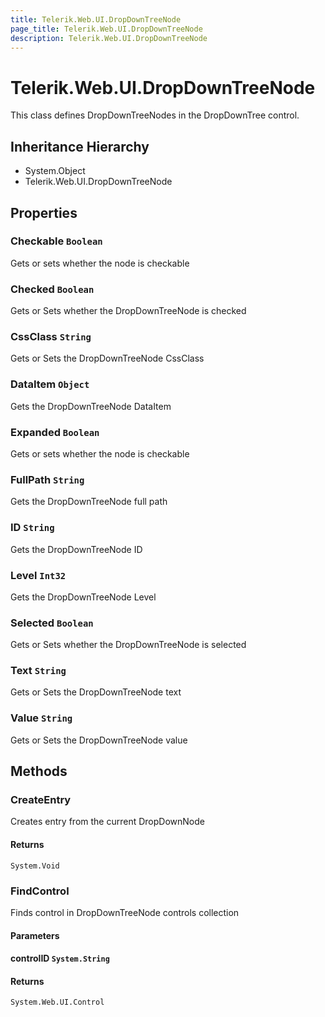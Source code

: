 ```yaml
---
title: Telerik.Web.UI.DropDownTreeNode
page_title: Telerik.Web.UI.DropDownTreeNode
description: Telerik.Web.UI.DropDownTreeNode
---
```


# Telerik.Web.UI.DropDownTreeNode

This class defines DropDownTreeNodes in the DropDownTree control.

## Inheritance Hierarchy

* System.Object
* Telerik.Web.UI.DropDownTreeNode

## Properties

###  Checkable `Boolean`

Gets or sets whether the node is checkable

###  Checked `Boolean`

Gets or Sets whether the DropDownTreeNode is checked

###  CssClass `String`

Gets or Sets the DropDownTreeNode CssClass

###  DataItem `Object`

Gets the DropDownTreeNode DataItem

###  Expanded `Boolean`

Gets or sets whether the node is checkable

###  FullPath `String`

Gets the DropDownTreeNode full path

###  ID `String`

Gets the DropDownTreeNode ID

###  Level `Int32`

Gets the DropDownTreeNode Level

###  Selected `Boolean`

Gets or Sets whether the DropDownTreeNode is selected

###  Text `String`

Gets or Sets the DropDownTreeNode text

###  Value `String`

Gets or Sets the DropDownTreeNode value

## Methods

###  CreateEntry

Creates entry from the current DropDownNode

#### Returns

`System.Void` 

###  FindControl

Finds control in DropDownTreeNode controls collection

#### Parameters

#### controlID `System.String`

#### Returns

`System.Web.UI.Control` 

